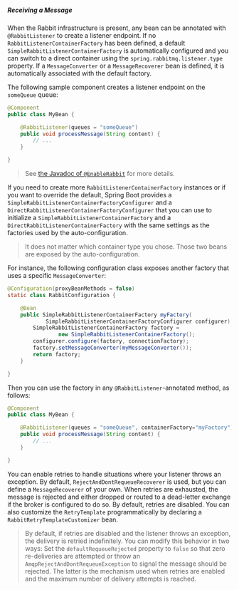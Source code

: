 ##### Receiving a Message

When the Rabbit infrastructure is present, any bean can be annotated with `@RabbitListener` to create a listener endpoint. If no `RabbitListenerContainerFactory` has been defined, a default `SimpleRabbitListenerContainerFactory` is automatically configured and you can switch to a direct container using the `spring.rabbitmq.listener.type` property. If a `MessageConverter` or a `MessageRecoverer` bean is defined, it is automatically associated with the default factory.

The following sample component creates a listener endpoint on the `someQueue` queue:

```java
@Component
public class MyBean {

    @RabbitListener(queues = "someQueue")
    public void processMessage(String content) {
        // ...
    }

}
```

> See [the Javadoc of `@EnableRabbit`](https://docs.spring.io/spring-amqp/docs/2.2.2.RELEASE/api/org/springframework/amqp/rabbit/annotation/EnableRabbit.html) for more details.

If you need to create more `RabbitListenerContainerFactory` instances or if you want to override the default, Spring Boot provides a `SimpleRabbitListenerContainerFactoryConfigurer` and a `DirectRabbitListenerContainerFactoryConfigurer` that you can use to initialize a `SimpleRabbitListenerContainerFactory` and a `DirectRabbitListenerContainerFactory` with the same settings as the factories used by the auto-configuration.

> It does not matter which container type you chose. Those two beans are exposed by the auto-configuration.

For instance, the following configuration class exposes another factory that uses a specific `MessageConverter`:

```java
@Configuration(proxyBeanMethods = false)
static class RabbitConfiguration {

    @Bean
    public SimpleRabbitListenerContainerFactory myFactory(
            SimpleRabbitListenerContainerFactoryConfigurer configurer) {
        SimpleRabbitListenerContainerFactory factory =
                new SimpleRabbitListenerContainerFactory();
        configurer.configure(factory, connectionFactory);
        factory.setMessageConverter(myMessageConverter());
        return factory;
    }

}
```

Then you can use the factory in any `@RabbitListener`-annotated method, as follows:

```java
@Component
public class MyBean {

    @RabbitListener(queues = "someQueue", containerFactory="myFactory")
    public void processMessage(String content) {
        // ...
    }

}
```

You can enable retries to handle situations where your listener throws an exception. By default, `RejectAndDontRequeueRecoverer` is used, but you can define a `MessageRecoverer` of your own. When retries are exhausted, the message is rejected and either dropped or routed to a dead-letter exchange if the broker is configured to do so. By default, retries are disabled. You can also customize the `RetryTemplate` programmatically by declaring a `RabbitRetryTemplateCustomizer` bean.

> By default, if retries are disabled and the listener throws an exception, the delivery is retried indefinitely. You can modify this behavior in two ways: Set the `defaultRequeueRejected` property to `false` so that zero re-deliveries are attempted or throw an `AmqpRejectAndDontRequeueException` to signal the message should be rejected. The latter is the mechanism used when retries are enabled and the maximum number of delivery attempts is reached.

